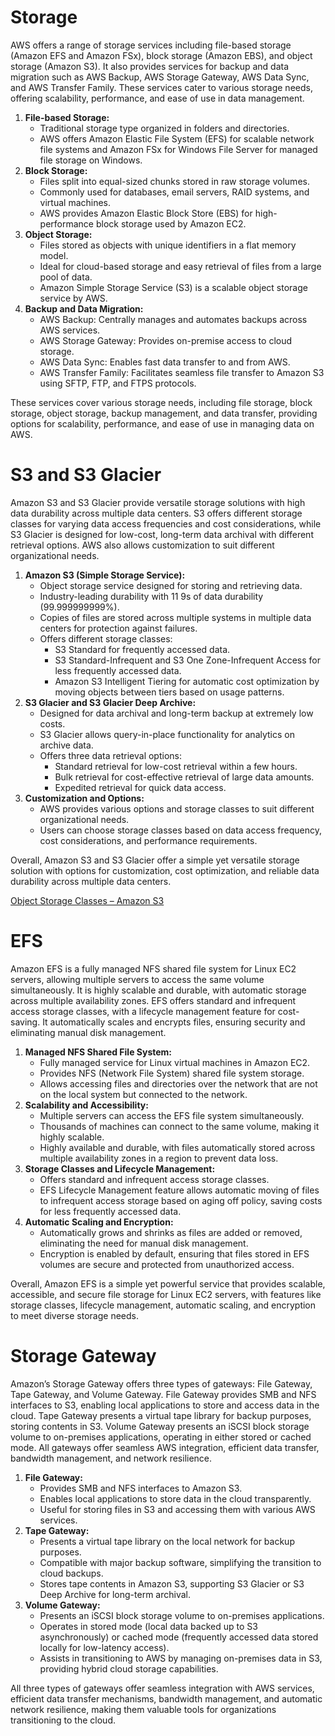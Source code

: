 # Storage

AWS offers a range of storage services including file-based storage
(Amazon EFS and Amazon FSx), block storage (Amazon EBS), and object
storage (Amazon S3). It also provides services for backup and data
migration such as AWS Backup, AWS Storage Gateway, AWS Data Sync, and
AWS Transfer Family. These services cater to various storage needs,
offering scalability, performance, and ease of use in data
management.

1. **File-based Storage:**
    - Traditional storage type organized in folders and directories.
    - AWS offers Amazon Elastic File System (EFS) for scalable network
    file systems and Amazon FSx for Windows File Server for managed file
    storage on Windows.
2. **Block Storage:**
    - Files split into equal-sized chunks stored in raw storage
    volumes.
    - Commonly used for databases, email servers, RAID systems, and
    virtual machines.
    - AWS provides Amazon Elastic Block Store (EBS) for high-performance
    block storage used by Amazon EC2.
3. **Object Storage:**
    - Files stored as objects with unique identifiers in a flat memory
    model.
    - Ideal for cloud-based storage and easy retrieval of files from a
    large pool of data.
    - Amazon Simple Storage Service (S3) is a scalable object storage
    service by AWS.
4. **Backup and Data Migration:**
    - AWS Backup: Centrally manages and automates backups across AWS
    services.
    - AWS Storage Gateway: Provides on-premise access to cloud
    storage.
    - AWS Data Sync: Enables fast data transfer to and from AWS.
    - AWS Transfer Family: Facilitates seamless file transfer to Amazon S3
    using SFTP, FTP, and FTPS protocols.

These services cover various storage needs, including file storage,
block storage, object storage, backup management, and data transfer,
providing options for scalability, performance, and ease of use in
managing data on AWS.

# S3 and S3 Glacier

Amazon S3 and S3 Glacier provide versatile storage solutions with
high data durability across multiple data centers. S3 offers different
storage classes for varying data access frequencies and cost
considerations, while S3 Glacier is designed for low-cost, long-term
data archival with different retrieval options. AWS also allows
customization to suit different organizational needs.

1. **Amazon S3 (Simple Storage Service):**
    - Object storage service designed for storing and retrieving
    data.
    - Industry-leading durability with 11 9s of data durability
    (99.999999999%).
    - Copies of files are stored across multiple systems in multiple data
    centers for protection against failures.
    - Offers different storage classes:
        - S3 Standard for frequently accessed data.
        - S3 Standard-Infrequent and S3 One Zone-Infrequent Access for less
        frequently accessed data.
        - Amazon S3 Intelligent Tiering for automatic cost optimization by
        moving objects between tiers based on usage patterns.
2. **S3 Glacier and S3 Glacier Deep Archive:**
    - Designed for data archival and long-term backup at extremely low
    costs.
    - S3 Glacier allows query-in-place functionality for analytics on
    archive data.
    - Offers three data retrieval options:
        - Standard retrieval for low-cost retrieval within a few hours.
        - Bulk retrieval for cost-effective retrieval of large data
        amounts.
        - Expedited retrieval for quick data access.
3. **Customization and Options:**
    - AWS provides various options and storage classes to suit different
    organizational needs.
    - Users can choose storage classes based on data access frequency,
    cost considerations, and performance requirements.

Overall, Amazon S3 and S3 Glacier offer a simple yet versatile
storage solution with options for customization, cost optimization, and
reliable data durability across multiple data centers.

[Object Storage
Classes – Amazon S3](https://aws.amazon.com/s3/storage-classes/)

# EFS

Amazon EFS is a fully managed NFS shared file system for Linux EC2
servers, allowing multiple servers to access the same volume
simultaneously. It is highly scalable and durable, with automatic
storage across multiple availability zones. EFS offers standard and
infrequent access storage classes, with a lifecycle management feature
for cost-saving. It automatically scales and encrypts files, ensuring
security and eliminating manual disk management.

1. **Managed NFS Shared File System:**
    - Fully managed service for Linux virtual machines in Amazon EC2.
    - Provides NFS (Network File System) shared file system storage.
    - Allows accessing files and directories over the network that are not
    on the local system but connected to the network.
2. **Scalability and Accessibility:**
    - Multiple servers can access the EFS file system simultaneously.
    - Thousands of machines can connect to the same volume, making it
    highly scalable.
    - Highly available and durable, with files automatically stored across
    multiple availability zones in a region to prevent data loss.
3. **Storage Classes and Lifecycle Management:**
    - Offers standard and infrequent access storage classes.
    - EFS Lifecycle Management feature allows automatic moving of files to
    infrequent access storage based on aging off policy, saving costs for
    less frequently accessed data.
4. **Automatic Scaling and Encryption:**
    - Automatically grows and shrinks as files are added or removed,
    eliminating the need for manual disk management.
    - Encryption is enabled by default, ensuring that files stored in EFS
    volumes are secure and protected from unauthorized access.

Overall, Amazon EFS is a simple yet powerful service that provides
scalable, accessible, and secure file storage for Linux EC2 servers,
with features like storage classes, lifecycle management, automatic
scaling, and encryption to meet diverse storage needs.

# Storage Gateway

Amazon’s Storage Gateway offers three types of gateways: File
Gateway, Tape Gateway, and Volume Gateway. File Gateway provides SMB and
NFS interfaces to S3, enabling local applications to store and access
data in the cloud. Tape Gateway presents a virtual tape library for
backup purposes, storing contents in S3. Volume Gateway presents an
iSCSI block storage volume to on-premises applications, operating in
either stored or cached mode. All gateways offer seamless AWS
integration, efficient data transfer, bandwidth management, and network
resilience.

1. **File Gateway:**
    - Provides SMB and NFS interfaces to Amazon S3.
    - Enables local applications to store data in the cloud
    transparently.
    - Useful for storing files in S3 and accessing them with various AWS
    services.
2. **Tape Gateway:**
    - Presents a virtual tape library on the local network for backup
    purposes.
    - Compatible with major backup software, simplifying the transition to
    cloud backups.
    - Stores tape contents in Amazon S3, supporting S3 Glacier or S3 Deep
    Archive for long-term archival.
3. **Volume Gateway:**
    - Presents an iSCSI block storage volume to on-premises
    applications.
    - Operates in stored mode (local data backed up to S3 asynchronously)
    or cached mode (frequently accessed data stored locally for low-latency
    access).
    - Assists in transitioning to AWS by managing on-premises data in S3,
    providing hybrid cloud storage capabilities.

All three types of gateways offer seamless integration with AWS
services, efficient data transfer mechanisms, bandwidth management, and
automatic network resilience, making them valuable tools for
organizations transitioning to the cloud.